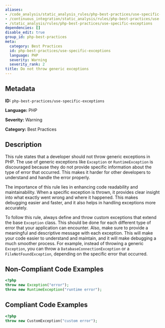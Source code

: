 ```yaml
---
aliases:
- /code_analysis/static_analysis_rules/php-best-practices/use-specific-exceptions
- /continuous_integration/static_analysis/rules/php-best-practices/use-specific-exceptions
- /static_analysis/rules/php-best-practices/use-specific-exceptions
dependencies: []
disable_edit: true
group_id: php-best-practices
meta:
  category: Best Practices
  id: php-best-practices/use-specific-exceptions
  language: PHP
  severity: Warning
  severity_rank: 2
title: Do not throw generic exceptions
---
```

<!--  SOURCED FROM https://github.com/DataDog/datadog-static-analyzer-rule-docs -->


## Metadata
**ID:** `php-best-practices/use-specific-exceptions`

**Language:** PHP

**Severity:** Warning

**Category:** Best Practices

## Description
This rule states that a developer should not throw generic exceptions in PHP. The use of generic exceptions like `Exception` or `RuntimeException` is discouraged because they do not provide specific information about the type of error that occurred. This makes it harder for other developers to understand and handle the error properly.

The importance of this rule lies in enhancing code readability and maintainability. When a specific exception is thrown, it provides clear insight into what exactly went wrong and where it happened. This makes debugging easier and faster, and it also helps in handling exceptions more accurately.

To follow this rule, always define and throw custom exceptions that extend the base `Exception` class. This should be done for each different type of error that your application can encounter. Also, make sure to provide a meaningful and descriptive message with each exception. This will make your code easier to understand and maintain, and it will make debugging a much smoother process. For example, instead of throwing a generic `Exception`, you can throw a `DatabaseConnectionException` or a `FileNotFoundException`, depending on the specific error that occurred.

## Non-Compliant Code Examples
```php
<?php
throw new Exception("error");
throw new RuntimeException("runtime error");
```

## Compliant Code Examples
```php
<?php
throw new CustomException("custom error");
```
